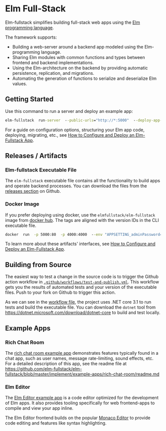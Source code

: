 # Elm Full-Stack

Elm-fullstack simplifies building full-stack web apps using the [Elm programming language](https://elm-lang.org).

The framework supports:

+ Building a web-server around a backend app modeled using the Elm-programming language.
+ Sharing Elm modules with common functions and types between frontend and backend implementations.
+ Using the Elm-architecture on the backend by providing automatic persistence, replication, and migrations.
+ Automating the generation of functions to serialize and deserialize Elm values.

## Getting Started

Use this command to run a server and deploy an example app:

```cmd
elm-fullstack  run-server  --public-urls="http://*:5000"  --deploy-app-from=https://github.com/elm-fullstack/elm-fullstack/tree/557b615e028682f1b45121fe73bf7b4455a6f13b/implement/example-apps/docker-image-default-app
```

For a guide on configuration options, structuring your Elm app code, deploying, migrating, etc., see [How to Configure and Deploy an Elm-Fullstack App](guide/how-to-configure-and-deploy-an-elm-fullstack-app.md).

## Releases / Artifacts

### Elm-fullstack Executable File

The `elm-fullstack` executable file contains all the functionality to build apps and operate backend processes. You can download the files from the [releases section](https://github.com/elm-fullstack/elm-fullstack/releases) on Github.

### Docker Image

If you prefer deploying using docker, use the `elmfullstack/elm-fullstack` image from [docker hub](https://hub.docker.com/r/elmfullstack/elm-fullstack/tags). The tags are aligned with the version IDs in the CLI executable file.

```cmd
docker  run  -p 5000:80  -p 4000:4000  --env "APPSETTING_adminPassword=secret" elmfullstack/elm-fullstack
```

To learn more about these artifacts' interfaces, see [How to Configure and Deploy an Elm-Fullstack App](guide/how-to-configure-and-deploy-an-elm-fullstack-app.md).

## Building from Source

The easiest way to test a change in the source code is to trigger the Github action workflow in [`.github/workflows/test-and-publish.yml`](./.github/workflows/test-and-publish.yml). This workflow gets you the results of automated tests and your version of the executable files. Push to your fork on Github to trigger this action.

As we can see in the [workflow file](./.github/workflows/test-and-publish.yml), the project uses .NET core 3.1 to run tests and build the executable file. You can download the `dotnet` tool from https://dotnet.microsoft.com/download/dotnet-core to build and test locally.

## Example Apps

### Rich Chat Room

The [rich chat room example app](https://github.com/elm-fullstack/elm-fullstack/tree/master/implement/example-apps/rich-chat-room) demonstrates features typically found in a chat app, such as user names, message rate-limiting, sound effects, etc.
For a detailed description of this app, see the readme file at https://github.com/elm-fullstack/elm-fullstack/blob/master/implement/example-apps/rich-chat-room/readme.md

### Elm Editor

The [Elm Editor example app](https://github.com/elm-fullstack/elm-fullstack/tree/master/implement/example-apps/elm-editor) is a code editor optimized for the development of Elm apps. It also provides tooling specifically for web frontend-apps to compile and view your app inline.

The Elm Editor frontend builds on the popular [Monaco Editor](https://microsoft.github.io/monaco-editor/) to provide code editing and features like syntax highlighting.
